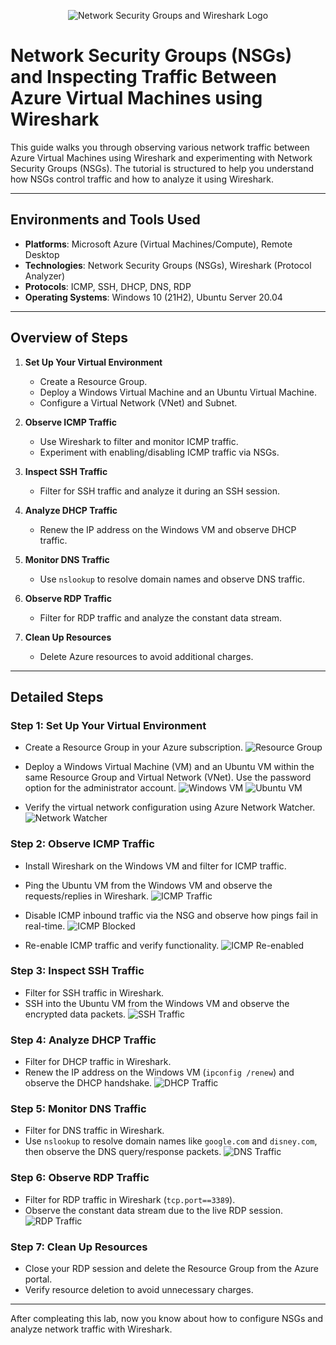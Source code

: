 <p align="center">
<img src="https://i.imgur.com/M0pY7CY.png" alt="Network Security Groups and Wireshark Logo"/>
</p>

# Network Security Groups (NSGs) and Inspecting Traffic Between Azure Virtual Machines using Wireshark

This guide walks you through observing various network traffic between Azure Virtual Machines using Wireshark and experimenting with Network Security Groups (NSGs). The tutorial is structured to help you understand how NSGs control traffic and how to analyze it using Wireshark.

---

## Environments and Tools Used

- **Platforms**: Microsoft Azure (Virtual Machines/Compute), Remote Desktop
- **Technologies**: Network Security Groups (NSGs), Wireshark (Protocol Analyzer)
- **Protocols**: ICMP, SSH, DHCP, DNS, RDP
- **Operating Systems**: Windows 10 (21H2), Ubuntu Server 20.04

---

## Overview of Steps

1. **Set Up Your Virtual Environment**
   - Create a Resource Group.
   - Deploy a Windows Virtual Machine and an Ubuntu Virtual Machine.
   - Configure a Virtual Network (VNet) and Subnet.

2. **Observe ICMP Traffic**
   - Use Wireshark to filter and monitor ICMP traffic.
   - Experiment with enabling/disabling ICMP traffic via NSGs.

3. **Inspect SSH Traffic**
   - Filter for SSH traffic and analyze it during an SSH session.

4. **Analyze DHCP Traffic**
   - Renew the IP address on the Windows VM and observe DHCP traffic.

5. **Monitor DNS Traffic**
   - Use `nslookup` to resolve domain names and observe DNS traffic.

6. **Observe RDP Traffic**
   - Filter for RDP traffic and analyze the constant data stream.

7. **Clean Up Resources**
   - Delete Azure resources to avoid additional charges.

---

## Detailed Steps

### Step 1: Set Up Your Virtual Environment
- Create a Resource Group in your Azure subscription.
  ![Resource Group](https://i.imgur.com/dOAeXqs.png)

- Deploy a Windows Virtual Machine (VM) and an Ubuntu VM within the same Resource Group and Virtual Network (VNet). Use the password option for the administrator account.
  ![Windows VM](https://i.imgur.com/PHOwjLh.png)
  ![Ubuntu VM](https://i.imgur.com/N5zwQUH.png)

- Verify the virtual network configuration using Azure Network Watcher.
  ![Network Watcher](https://i.imgur.com/Pn02GXF.png)

### Step 2: Observe ICMP Traffic
- Install Wireshark on the Windows VM and filter for ICMP traffic.
- Ping the Ubuntu VM from the Windows VM and observe the requests/replies in Wireshark.
  ![ICMP Traffic](https://i.imgur.com/3h9QSEY.png)

- Disable ICMP inbound traffic via the NSG and observe how pings fail in real-time.
  ![ICMP Blocked](https://i.imgur.com/ovGk5dq.png)

- Re-enable ICMP traffic and verify functionality.
  ![ICMP Re-enabled](https://i.imgur.com/nZbl2sA.png)

### Step 3: Inspect SSH Traffic
- Filter for SSH traffic in Wireshark.
- SSH into the Ubuntu VM from the Windows VM and observe the encrypted data packets.
  ![SSH Traffic](https://i.imgur.com/6YEDJKu.png)

### Step 4: Analyze DHCP Traffic
- Filter for DHCP traffic in Wireshark.
- Renew the IP address on the Windows VM (`ipconfig /renew`) and observe the DHCP handshake.
  ![DHCP Traffic](https://i.imgur.com/mKyAHFr.png)

### Step 5: Monitor DNS Traffic
- Filter for DNS traffic in Wireshark.
- Use `nslookup` to resolve domain names like `google.com` and `disney.com`, then observe the DNS query/response packets.
  ![DNS Traffic](https://i.imgur.com/mYZ8CAK.png)

### Step 6: Observe RDP Traffic
- Filter for RDP traffic in Wireshark (`tcp.port==3389`).
- Observe the constant data stream due to the live RDP session.
  ![RDP Traffic](https://i.imgur.com/hNlhTVp.png)

### Step 7: Clean Up Resources
- Close your RDP session and delete the Resource Group from the Azure portal.
- Verify resource deletion to avoid unnecessary charges.

---

After compleating this lab, now you know about how to configure NSGs and analyze network traffic with Wireshark.
